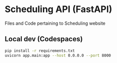 # Scheduling API (FastAPI)
Files and Code pertaining to Scheduling website
## Local dev (Codespaces)
```bash
pip install -r requirements.txt
uvicorn app.main:app --host 0.0.0.0 --port 8000



